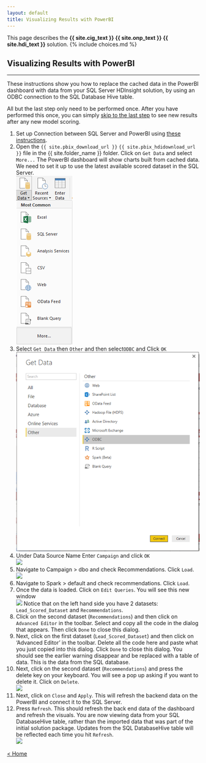 ```yaml
---
layout: default
title: Visualizing Results with PowerBI
---
```


<div class="alert alert-success" role="alert"> This page describes the 
<strong>
<span class="cig">{{ site.cig_text }}</span>
<span class="onp">{{ site.onp_text }}</span>
<span class="hdi">{{ site.hdi_text }}</span> 
</strong>
solution.
{% include choices.md %}
</div> 

## Visualizing Results with PowerBI
-----------------------------------

These instructions show you how to replace the cached data in the PowerBI dashboard with data from your 
<span class="sql">SQL Server</span>
<span class="hdi">HDInsight</span> 
solution, by using an ODBC connection to the 
<span class="sql">SQL Database</span>
<span class="hdi">Hive</span> table. 

All but the last step only need to be performed once. After you have performed this once, you can simply <a href="#laststep">
skip to the last step</a> to see new results after any new model scoring. 
<ol>
<li> Set up Connection between SQL Server and PowerBI  using <a href="ODBC.html">these instructions</a>.
</li>

<li> 	Open the 
<span class="sql"><code>{{ site.pbix_download_url }}</code></span>
<span class="hdi"><code>{{ site.pbix_hdidownload_url }}</code></span>
 file in the {{ site.folder_name }} folder. Click on <code>Get Data</code> and select <code>More...</code>
The PowerBI dashboard will show charts built from cached data. We need to set it up to use the latest available scored dataset in the SQL Server.
 <br/>
 <img src="images/vis1.png" >
</li>

<li> 	Select <code>Get Data</code> then <code>Other</code> and then select<code>ODBC</code> and Click <code>OK</code>
 <br/>
 <img src="images/vis2.png" >
</li>

<li> 	Under Data Source Name Enter <code>Campaign</code> and click <code>OK</code>
 <br/>
 <img src="images/vis3.png" width="60%" >
</li>

<li class="sql">	Navigate to Campaign >  dbo and check Recommendations. Click <code>Load</code>.
 <br/>
 <img src="images/vis4.png"  >
</li>
<li class="hdi">Navigate to Spark > default and check recommendations.  Click <code>Load</code>.
</li>

<li> 	Once the data is loaded. Click on <code>Edit Queries</code>. You will see this new window
 <br/>
 <img src="images/vis5.png"  >
    Notice that on the left hand side you have 2 datasets: <code>Lead_Scored_Dataset</code> and <code>Recommendations</code>. 
</li>

<li> 	Click on the second dataset (<code>Recommendations</code>) and then click on <code>Advanced Editor</code> in the toolbar. Select and copy all the code in the dialog that appears.  Then click <code>Done</code> to close this dialog.
</li>

<li> 	Next, click on the first dataset (<code>Lead_Scored_Dataset</code>) and then click on ‘Advanced Editor’ in the toolbar. Delete all the code here and paste what you just copied into this dialog.  Click <code>Done</code> to close this dialog.  You should see the earlier warning disappear and be replaced with a table of data.  This is the data from the SQL database.  
</li>

<li> 	Next, click on the second dataset (<code>Recommendations</code>)  and press the delete key on your keyboard. You will see a pop up asking if you want to delete it. Click on <code>Delete</code>.  
 <br/>
 <img src="images/vis8.png"  >
</li>

<li> 	Next, click on <code>Close</code> and <code>Apply</code>. This will refresh the backend data on the PowerBI and connect it to the SQL Server.
 <br/>
 <a name="laststep" id="laststep"></a>
</li>

<li> 	Press <code>Refresh</code>. This should refresh the back end data of the dashboard and refresh the visuals.  You are now viewing data from your <span class="sql">SQL Database</span><span class="hdi">Hive table</span>, rather than the imported data that was part of the initial solution package.  Updates from the <span class="sql">SQL Database</span><span class="hdi">Hive table</span> will be reflected each time you hit <code>Refresh</code>. 
 <br/>
 <img src="images/vis10.png" >
</li>
</ol>

[&lt; Home](index.html)